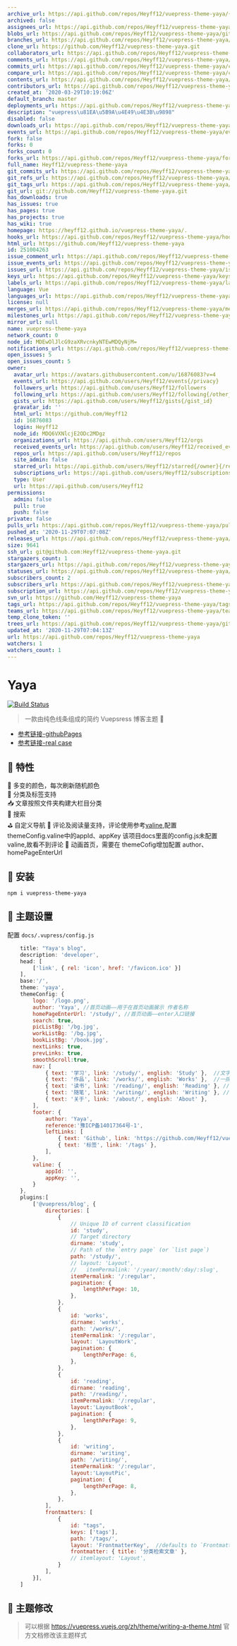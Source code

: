 ```yaml
---
archive_url: https://api.github.com/repos/Heyff12/vuepress-theme-yaya/{archive_format}{/ref}
archived: false
assignees_url: https://api.github.com/repos/Heyff12/vuepress-theme-yaya/assignees{/user}
blobs_url: https://api.github.com/repos/Heyff12/vuepress-theme-yaya/git/blobs{/sha}
branches_url: https://api.github.com/repos/Heyff12/vuepress-theme-yaya/branches{/branch}
clone_url: https://github.com/Heyff12/vuepress-theme-yaya.git
collaborators_url: https://api.github.com/repos/Heyff12/vuepress-theme-yaya/collaborators{/collaborator}
comments_url: https://api.github.com/repos/Heyff12/vuepress-theme-yaya/comments{/number}
commits_url: https://api.github.com/repos/Heyff12/vuepress-theme-yaya/commits{/sha}
compare_url: https://api.github.com/repos/Heyff12/vuepress-theme-yaya/compare/{base}...{head}
contents_url: https://api.github.com/repos/Heyff12/vuepress-theme-yaya/contents/{+path}
contributors_url: https://api.github.com/repos/Heyff12/vuepress-theme-yaya/contributors
created_at: '2020-03-29T10:19:06Z'
default_branch: master
deployments_url: https://api.github.com/repos/Heyff12/vuepress-theme-yaya/deployments
description: "vuepress\u81EA\u5B9A\u4E49\u4E3B\u9898"
disabled: false
downloads_url: https://api.github.com/repos/Heyff12/vuepress-theme-yaya/downloads
events_url: https://api.github.com/repos/Heyff12/vuepress-theme-yaya/events
fork: false
forks: 0
forks_count: 0
forks_url: https://api.github.com/repos/Heyff12/vuepress-theme-yaya/forks
full_name: Heyff12/vuepress-theme-yaya
git_commits_url: https://api.github.com/repos/Heyff12/vuepress-theme-yaya/git/commits{/sha}
git_refs_url: https://api.github.com/repos/Heyff12/vuepress-theme-yaya/git/refs{/sha}
git_tags_url: https://api.github.com/repos/Heyff12/vuepress-theme-yaya/git/tags{/sha}
git_url: git://github.com/Heyff12/vuepress-theme-yaya.git
has_downloads: true
has_issues: true
has_pages: true
has_projects: true
has_wiki: true
homepage: https://heyff12.github.io/vuepress-theme-yaya/.
hooks_url: https://api.github.com/repos/Heyff12/vuepress-theme-yaya/hooks
html_url: https://github.com/Heyff12/vuepress-theme-yaya
id: 251004263
issue_comment_url: https://api.github.com/repos/Heyff12/vuepress-theme-yaya/issues/comments{/number}
issue_events_url: https://api.github.com/repos/Heyff12/vuepress-theme-yaya/issues/events{/number}
issues_url: https://api.github.com/repos/Heyff12/vuepress-theme-yaya/issues{/number}
keys_url: https://api.github.com/repos/Heyff12/vuepress-theme-yaya/keys{/key_id}
labels_url: https://api.github.com/repos/Heyff12/vuepress-theme-yaya/labels{/name}
language: Vue
languages_url: https://api.github.com/repos/Heyff12/vuepress-theme-yaya/languages
license: null
merges_url: https://api.github.com/repos/Heyff12/vuepress-theme-yaya/merges
milestones_url: https://api.github.com/repos/Heyff12/vuepress-theme-yaya/milestones{/number}
mirror_url: null
name: vuepress-theme-yaya
network_count: 0
node_id: MDEwOlJlcG9zaXRvcnkyNTEwMDQyNjM=
notifications_url: https://api.github.com/repos/Heyff12/vuepress-theme-yaya/notifications{?since,all,participating}
open_issues: 5
open_issues_count: 5
owner:
  avatar_url: https://avatars.githubusercontent.com/u/16876083?v=4
  events_url: https://api.github.com/users/Heyff12/events{/privacy}
  followers_url: https://api.github.com/users/Heyff12/followers
  following_url: https://api.github.com/users/Heyff12/following{/other_user}
  gists_url: https://api.github.com/users/Heyff12/gists{/gist_id}
  gravatar_id: ''
  html_url: https://github.com/Heyff12
  id: 16876083
  login: Heyff12
  node_id: MDQ6VXNlcjE2ODc2MDgz
  organizations_url: https://api.github.com/users/Heyff12/orgs
  received_events_url: https://api.github.com/users/Heyff12/received_events
  repos_url: https://api.github.com/users/Heyff12/repos
  site_admin: false
  starred_url: https://api.github.com/users/Heyff12/starred{/owner}{/repo}
  subscriptions_url: https://api.github.com/users/Heyff12/subscriptions
  type: User
  url: https://api.github.com/users/Heyff12
permissions:
  admin: false
  pull: true
  push: false
private: false
pulls_url: https://api.github.com/repos/Heyff12/vuepress-theme-yaya/pulls{/number}
pushed_at: '2020-11-29T07:07:08Z'
releases_url: https://api.github.com/repos/Heyff12/vuepress-theme-yaya/releases{/id}
size: 9641
ssh_url: git@github.com:Heyff12/vuepress-theme-yaya.git
stargazers_count: 1
stargazers_url: https://api.github.com/repos/Heyff12/vuepress-theme-yaya/stargazers
statuses_url: https://api.github.com/repos/Heyff12/vuepress-theme-yaya/statuses/{sha}
subscribers_count: 2
subscribers_url: https://api.github.com/repos/Heyff12/vuepress-theme-yaya/subscribers
subscription_url: https://api.github.com/repos/Heyff12/vuepress-theme-yaya/subscription
svn_url: https://github.com/Heyff12/vuepress-theme-yaya
tags_url: https://api.github.com/repos/Heyff12/vuepress-theme-yaya/tags
teams_url: https://api.github.com/repos/Heyff12/vuepress-theme-yaya/teams
temp_clone_token: ''
trees_url: https://api.github.com/repos/Heyff12/vuepress-theme-yaya/git/trees{/sha}
updated_at: '2020-11-29T07:04:13Z'
url: https://api.github.com/repos/Heyff12/vuepress-theme-yaya
watchers: 1
watchers_count: 1
---
```


# Yaya

[![Build Status](https://travis-ci.org/Heyff12/vuepress-theme-yaya.svg?branch=master)](https://travis-ci.org/Heyff12/vuepress-theme-yaya) 

> 一款由纯色线条组成的简约 Vuepsress 博客主题  🎊    
* [参考链接-githubPages](https://heyff12.github.io/vuepress-theme-yaya/)  
* [参考链接-real case](http://vuepressyaya.yaya12.com/)  


## 🏁 特性
🌈 多变的颜色，每次刷新随机颜色  
🚩 分类及标签支持  
📥 文章按照文件夹构建大栏目分类  
👾 搜索  
⛳️ 自定义导航 
🚧 评论及阅读量支持，评论使用参考[valine](https://valine.js.org/),配置themeConfig.valine中的appId、appKey
   该项目docs里面的config.js未配置valine,故看不到评论
🌈 动画首页，需要在 themeCofig增加配置  author、homePageEnterUrl


## 🚧 安装

```
npm i vuepress-theme-yaya
```

## 🔧 主题设置

配置 `docs/.vupress/config.js`

```js
    title: "Yaya's blog",
    description: 'developer',
    head: [
        ['link', { rel: 'icon', href: '/favicon.ico' }]
    ],
    base:'/',
    theme: 'yaya',
    themeConfig: {
        logo: '/logo.png',
        author: 'Yaya', //首页动画——用于在首页动画展示 作者名称
        homePageEnterUrl: '/study/', //首页动画——enter入口链接
        search: true,
        picListBg: '/bg.jpg',
        workListBg: '/bg.jpg',
        bookListBg: '/book.jpg',
        nextLinks: true,
        prevLinks: true,
        smoothScroll:true,
        nav: [
            { text: '学习', link: '/study/', english: 'Study' },  //文字列表
            { text: '作品', link: '/works/', english: 'Works' },  //一排两图列表
            { text: '读书', link: '/reading/', english: 'Reading' }, //一排三图列表
            { text: '随笔', link: '/writing/', english: 'Writing' }, //右侧有小图片列表
            { text: '关于', link: '/about/', english: 'About' },
        ],
        footer: {
            author: 'Yaya',
            reference:'豫ICP备14017364号-1',
            leftLinks: [
                { text: 'Github', link: 'https://github.com/Heyff12/vuepress-blog-yaya' },
                { text: '标签', link: '/tags' },
            ],
        },
        valine: {
            appId: '',
            appKey: '',
        }
    },
    plugins:[
        ['@vuepress/blog', {
            directories: [
                {
                    // Unique ID of current classification
                    id: 'study',
                    // Target directory
                    dirname: 'study',
                    // Path of the `entry page` (or `list page`)
                    path: '/study/',
                    // layout: 'Layout',
                    //   itemPermalink: '/:year/:month/:day/:slug',
                    itemPermalink: '/:regular',
                    pagination: {
                        lengthPerPage: 10,
                    },
                },
                {
                    id: 'works',
                    dirname: 'works',
                    path: '/works/',
                    itemPermalink: '/:regular',
                    layout: 'LayoutWork',
                    pagination: {
                        lengthPerPage: 6,
                    },
                },
                {
                    id: 'reading',
                    dirname: 'reading',
                    path: '/reading/',
                    itemPermalink: '/:regular',
                    layout:'LayoutBook',
                    pagination: {
                        lengthPerPage: 9,
                    },
                },
                {
                    id: 'writing',
                    dirname: 'writing',
                    path: '/writing/',
                    itemPermalink: '/:regular',
                    layout:'LayoutPic',
                    pagination: {
                        lengthPerPage: 8,
                    },
                },
            ],
            frontmatters: [
                {
                    id: "tags",
                    keys: ['tags'],
                    path: '/tags/',
                    layout: 'FrontmatterKey',  //defaults to `FrontmatterKey.vue`
                    frontmatter: { title: '分类检索文章' },
                    // itemlayout: 'Layout',
                }
            ],
        }],
    ]
```

## 🔧 主题修改  

> 可以根据 https://vuepress.vuejs.org/zh/theme/writing-a-theme.html 官方文档修改该主题样式   



